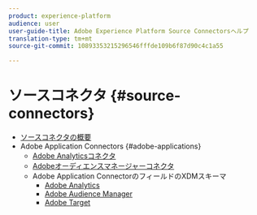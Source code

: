 ```yaml
---
product: experience-platform
audience: user
user-guide-title: Adobe Experience Platform Source Connectorsヘルプ
translation-type: tm+mt
source-git-commit: 10893353215296546fffde109b6f87d90c4c1a55

---
```



# ソースコネクタ {#source-connectors}

- [ソースコネクタの概要](home.md)
- Adobe Application Connectors {#adobe-applications}
   - [Adobe Analyticsコネクタ](ui/adobe-applications/analytics.md)
   - [Adobeオーディエンスマネージャーコネクタ](ui/adobe-applications/audience-manager.md)
   - Adobe Application ConnectorのフィールドのXDMスキーマ
      - [Adobe Analytics](ui/adobe-applications/analytics-mapping.md)
      - [Adobe Audience Manager](ui/adobe-applications/audience-manager-mapping.md)
      - [Adobe Target](ui/adobe-applications/target-mapping.md)